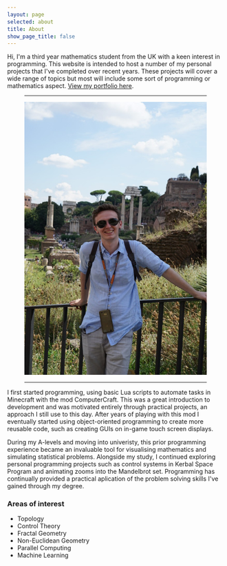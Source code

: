 ```yaml
---
layout: page
selected: about
title: About
show_page_title: false
---
```

Hi, I'm a third year mathematics student from the UK with a keen interest in programming. This website is intended to host a number of my personal projects that I've completed over recent years. These projects will cover a wide range of topics but most will include some sort of programming or mathematics aspect. [View my portfolio here](/portfolio).

<figure class="float_right">
  <hr class="midrule">
  <div>
    <img src="/assets/tom_portrait.jpg" alt="Thomas Chaplin">
  </div>
  <hr class="midrule">
</figure>

I first started programming, using basic Lua scripts to automate tasks in Minecraft with the mod ComputerCraft. This was a great introduction to development and was motivated entirely through practical projects, an approach I still use to this day. After years of playing with this mod I eventually started using object-oriented programming to create more reusable code, such as creating GUIs on in-game touch screen displays.

During my A-levels and moving into univeristy, this prior programming experience became an invaluable tool for visualising mathematics and simulating statistical problems. Alongside my study, I continued exploring personal programming projects such as control systems in Kerbal Space Program and animating zooms into the Mandelbrot set. Programming has continually provided a practical aplication of the problem solving skills I've gained through my degree.

### Areas of interest

* Topology
* Control Theory
* Fractal Geometry
* Non-Euclidean Geometry
* Parallel Computing
* Machine Learning

